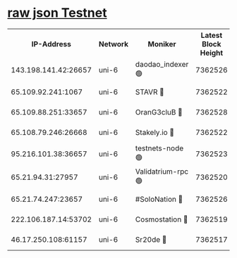 [raw json Testnet](https://rpc-check.junot.stavr.tech/junot/rpc-junot-result.json)
=


<table><tr><th>IP-Address</th><th>Network</th><th>Moniker</th><th>Latest Block Height</th><th>Earliest Block Height</th><th>Catching Up</th><th>Tx Index</th><th>Voting Power</th><th>Scan Time</th></tr><tr><td>143.198.141.42:26657</td><td>uni-6</td><td>daodao_indexer 🟢</td><td>7362526</td><td>1</td><td>False</td><td>off</td><td>0</td><td>2024-01-25T08:28:45.969704768UTC</td></tr><tr><td>65.109.92.241:1067</td><td>uni-6</td><td>STAVR 🔴</td><td>7362522</td><td>1138541</td><td>False</td><td>on</td><td>6053</td><td>2024-01-25T08:28:35.745048849UTC</td></tr><tr><td>65.109.88.251:33657</td><td>uni-6</td><td>OranG3cluB 🔴</td><td>7362528</td><td>1138541</td><td>False</td><td>on</td><td>11</td><td>2024-01-25T08:28:50.534145495UTC</td></tr><tr><td>65.108.79.246:26668</td><td>uni-6</td><td>Stakely.io 🔴</td><td>7362522</td><td>1570872</td><td>False</td><td>on</td><td>1622293</td><td>2024-01-25T08:28:36.138705431UTC</td></tr><tr><td>95.216.101.38:36657</td><td>uni-6</td><td>testnets-node 🟢</td><td>7362523</td><td>1615130</td><td>False</td><td>on</td><td>0</td><td>2024-01-25T08:28:38.575260340UTC</td></tr><tr><td>65.21.94.31:27957</td><td>uni-6</td><td>Validatrium-rpc 🟢</td><td>7362520</td><td>2943363</td><td>False</td><td>on</td><td>0</td><td>2024-01-25T08:28:31.230148393UTC</td></tr><tr><td>65.21.74.247:23657</td><td>uni-6</td><td>#SoloNation 🔴</td><td>7362526</td><td>5208001</td><td>False</td><td>on</td><td>112</td><td>2024-01-25T08:28:45.101562884UTC</td></tr><tr><td>222.106.187.14:53702</td><td>uni-6</td><td>Cosmostation 🔴</td><td>7362519</td><td>5344501</td><td>False</td><td>on</td><td>109003</td><td>2024-01-25T08:28:28.729088707UTC</td></tr><tr><td>46.17.250.108:61157</td><td>uni-6</td><td>Sr20de 🔴</td><td>7362517</td><td>6419777</td><td>False</td><td>on</td><td>37</td><td>2024-01-25T08:28:23.200611760UTC</td></tr></table>